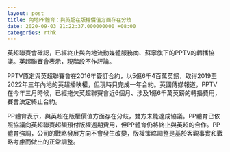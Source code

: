 ```yaml
---
layout: post
title: 內地PP體育：與英超在版權價值方面存在分歧
date: 2020-09-03 21:22:37.000000000 +08:00
categories: rthk
---
```


英超聯賽會確認，已經終止與內地流動媒體服務商、蘇寧旗下的PPTV的轉播協議。英超聯賽會表示，現階段不作評論。

PPTV原定與英超聯賽會在2016年簽訂合約，以5億6千4百萬英鎊，取得2019至2022年三年內地的英超播映權，但現時只完成一年合約。英國傳媒報道，PPTV在今年三月時候，已經拖欠英超聯賽會近6個月、涉及1億6千萬英鎊的轉播費用，賽會決定終止合約。

PP體育表示，與英超在版權價值方面存在分歧，雙方未能達成協議。PP體育已依照協議向英超聯賽超額預付版權週期費用，但PP體育仍將終止與英超的合作。PP體育強調，公司的戰略發展方向不會發生改變，版權策略調整是基於客觀事實和戰略考慮而做出的正常調整。
